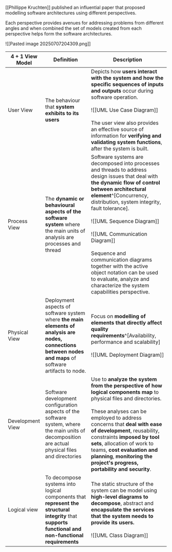 [[Phillippe Kruchten]] published an influential paper that proposed modelling software architectures using different perspectives.

Each perspective provides avenues for addressing problems from different angles and when combined the set of models created from each perspective helps form the software architectures.

![[Pasted image 20250707204309.png]]

| 4 + 1 View Model | Definition                                                                                                                                                 | Description                                                                                                                                                                                                                                                                                                                                                                                                                                                                        |
| ---------------- | ---------------------------------------------------------------------------------------------------------------------------------------------------------- | ---------------------------------------------------------------------------------------------------------------------------------------------------------------------------------------------------------------------------------------------------------------------------------------------------------------------------------------------------------------------------------------------------------------------------------------------------------------------------------- |
| User View        | The behaviour that **system exhibits to its users**                                                                                                        | Depicts how **users interact with the system and how the specific sequences of inputs and outputs** occur during software operation.<br><br>![[UML Use Case Diagram]]<br><br>The user view also provides an effective source of information for **verifying and validating system functions**, after the system is built.                                                                                                                                                          |
| Process View     | The **dynamic or behavioural aspects of the software system** where the main units of analysis are processes and thread                                    | Software systems are decomposed into processes and threads to address design issues that deal with **the dynamic flow of control between architectural element**^[Concurrency, distribution, system integrity, fault tolerance].<br><br>![[UML Sequence Diagram]]<br><br>![[UML Communication Diagram]]<br><br>Sequence and communication diagrams together with the active object notation can be used to evaluate, analyze and characterize the system capabilities perspective. |
| Physical View    | Deployment aspects of software system where **the main elements of analysis are nodes, connections between nodes and maps** of software artifacts to node. | Focus on **modelling of elements that directly affect quality requirements**^[Availability, performance and scalability]<br><br>![[UML Deployment Diagram]]                                                                                                                                                                                                                                                                                                                        |
| Development View | Software development configuration aspects of the software system, where the main units of decomposition are actual physical files and directories         | Use to **analyze the system from the perspective of how logical components map** to physical files and directories.<br><br>These analyses can be employed to address concerns that **deal with ease of development**, reusability, constraints **imposed by tool sets**, allocation of work to teams, **cost evaluation and planning**, **monitoring the project's progress, portability and security**.                                                                           |
| Logical view     | To decompose systems into logical components that **represent the structural integrity** that **supports functional and non-functional requirements**      | The static structure of the system can be model using **high-level diagrams to decompose**, abstract and **encapsulate the services that the system needs to provide its users.**<br><br>![[UML Class Diagram]]                                                                                                                                                                                                                                                                    |












